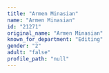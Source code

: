 ```yaml
---
title: "Armen Minasian"
name: "Armen Minasian"
id: "21271"
original_name: "Armen Minasian"
known_for_department: "Editing"
gender: "2"
adult: "false"
profile_path: "null"
---
```

